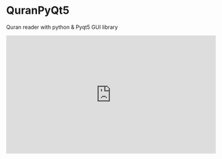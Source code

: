 # QuranPyQt5
Quran reader with python & Pyqt5 GUI library
<iframe width="560" height="315" src="https://www.youtube.com/embed/p__RXFLWda8?si=OpY4bWyimDYEhtC6" frameborder="0" allowfullscreen></iframe>


